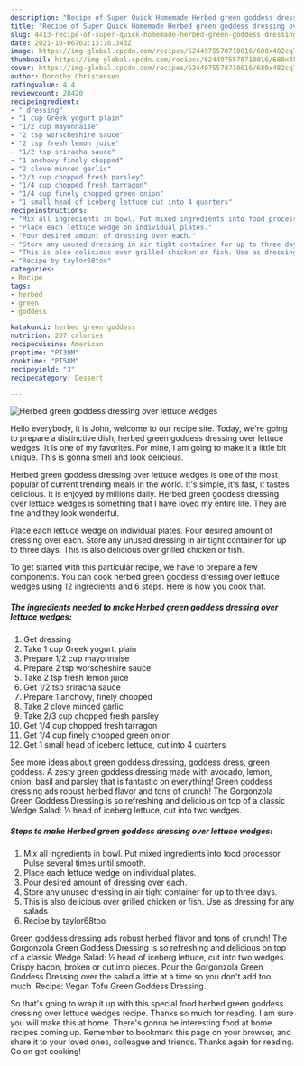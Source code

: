 ```yaml
---
description: "Recipe of Super Quick Homemade Herbed green goddess dressing over lettuce wedges"
title: "Recipe of Super Quick Homemade Herbed green goddess dressing over lettuce wedges"
slug: 4413-recipe-of-super-quick-homemade-herbed-green-goddess-dressing-over-lettuce-wedges
date: 2021-10-06T02:13:16.343Z
image: https://img-global.cpcdn.com/recipes/6244975578710016/680x482cq70/herbed-green-goddess-dressing-over-lettuce-wedges-recipe-main-photo.jpg
thumbnail: https://img-global.cpcdn.com/recipes/6244975578710016/680x482cq70/herbed-green-goddess-dressing-over-lettuce-wedges-recipe-main-photo.jpg
cover: https://img-global.cpcdn.com/recipes/6244975578710016/680x482cq70/herbed-green-goddess-dressing-over-lettuce-wedges-recipe-main-photo.jpg
author: Dorothy Christensen
ratingvalue: 4.4
reviewcount: 28420
recipeingredient:
- " dressing"
- "1 cup Greek yogurt plain"
- "1/2 cup mayonnaise"
- "2 tsp worscheshire sauce"
- "2 tsp fresh lemon juice"
- "1/2 tsp sriracha sauce"
- "1 anchovy finely chopped"
- "2 clove minced garlic"
- "2/3 cup chopped fresh parsley"
- "1/4 cup chopped fresh tarragon"
- "1/4 cup finely chopped green onion"
- "1 small head of iceberg lettuce cut into 4 quarters"
recipeinstructions:
- "Mix all ingredients in bowl. Put mixed ingredients into food processor. Pulse several times until smooth."
- "Place each lettuce wedge on individual plates."
- "Pour desired amount of dressing over each."
- "Store any unused dressing in air tight container for up to three days."
- "This is also delicious over grilled chicken or fish. Use as dressing for any salads"
- "Recipe by taylor68too"
categories:
- Recipe
tags:
- herbed
- green
- goddess

katakunci: herbed green goddess 
nutrition: 207 calories
recipecuisine: American
preptime: "PT39M"
cooktime: "PT58M"
recipeyield: "3"
recipecategory: Dessert

---
```



![Herbed green goddess dressing over lettuce wedges](https://img-global.cpcdn.com/recipes/6244975578710016/680x482cq70/herbed-green-goddess-dressing-over-lettuce-wedges-recipe-main-photo.jpg)

Hello everybody, it is John, welcome to our recipe site. Today, we're going to prepare a distinctive dish, herbed green goddess dressing over lettuce wedges. It is one of my favorites. For mine, I am going to make it a little bit unique. This is gonna smell and look delicious.

Herbed green goddess dressing over lettuce wedges is one of the most popular of current trending meals in the world. It's simple, it's fast, it tastes delicious. It is enjoyed by millions daily. Herbed green goddess dressing over lettuce wedges is something that I have loved my entire life. They are fine and they look wonderful.

Place each lettuce wedge on individual plates. Pour desired amount of dressing over each. Store any unused dressing in air tight container for up to three days. This is also delicious over grilled chicken or fish.


To get started with this particular recipe, we have to prepare a few components. You can cook herbed green goddess dressing over lettuce wedges using 12 ingredients and 6 steps. Here is how you cook that.

<!--inarticleads1-->

##### The ingredients needed to make Herbed green goddess dressing over lettuce wedges:

1. Get  dressing
1. Take 1 cup Greek yogurt, plain
1. Prepare 1/2 cup mayonnaise
1. Prepare 2 tsp worscheshire sauce
1. Take 2 tsp fresh lemon juice
1. Get 1/2 tsp sriracha sauce
1. Prepare 1 anchovy, finely chopped
1. Take 2 clove minced garlic
1. Take 2/3 cup chopped fresh parsley
1. Get 1/4 cup chopped fresh tarragon
1. Get 1/4 cup finely chopped green onion
1. Get 1 small head of iceberg lettuce, cut into 4 quarters


See more ideas about green goddess dressing, goddess dress, green goddess. A zesty green goddess dressing made with avocado, lemon, onion, basil and parsley that is fantastic on everything! Green goddess dressing ads robust herbed flavor and tons of crunch! The Gorgonzola Green Goddess Dressing is so refreshing and delicious on top of a classic Wedge Salad: ½ head of iceberg lettuce, cut into two wedges. 

<!--inarticleads2-->

##### Steps to make Herbed green goddess dressing over lettuce wedges:

1. Mix all ingredients in bowl. Put mixed ingredients into food processor. Pulse several times until smooth.
1. Place each lettuce wedge on individual plates.
1. Pour desired amount of dressing over each.
1. Store any unused dressing in air tight container for up to three days.
1. This is also delicious over grilled chicken or fish. Use as dressing for any salads
1. Recipe by taylor68too


Green goddess dressing ads robust herbed flavor and tons of crunch! The Gorgonzola Green Goddess Dressing is so refreshing and delicious on top of a classic Wedge Salad: ½ head of iceberg lettuce, cut into two wedges. Crispy bacon, broken or cut into pieces. Pour the Gorgonzola Green Goddess Dressing over the salad a little at a time so you don&#39;t add too much. Recipe: Vegan Tofu Green Goddess Dressing. 

So that's going to wrap it up with this special food herbed green goddess dressing over lettuce wedges recipe. Thanks so much for reading. I am sure you will make this at home. There's gonna be interesting food at home recipes coming up. Remember to bookmark this page on your browser, and share it to your loved ones, colleague and friends. Thanks again for reading. Go on get cooking!
